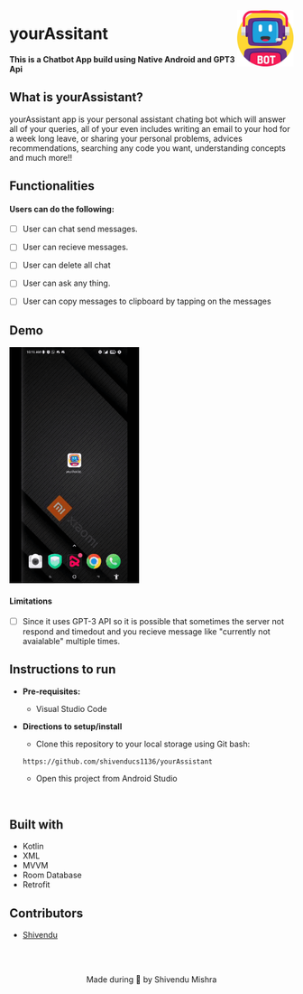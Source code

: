 <p>

<img src = "https://github.com/shivenducs1136/yourAssistant/blob/main/botimg.jpg" width = "100" height = "100" align = "right"> 
<h1 align="left"> yourAssitant </h2>
	<h4 align="left"> This is a Chatbot App build using Native Android and GPT3 Api <h4>
</p>



## What is yourAssistant?
yourAssistant app is your personal assistant chating bot which will answer all of your queries, all of your even includes writing an email to your hod for a week long leave, or sharing your personal problems, advices recommendations, searching any code you want, understanding concepts and much more!!

## Functionalities
#### Users can do the following:
- [ ] User can chat send messages. 
- [ ] User can recieve messages.  
- [ ] User can delete all chat
- [ ] User can ask any thing. 
- [ ] User can copy messages to clipboard by tapping on the messages



## Demo 

<img src = "https://github.com/shivenducs1136/yourAssistant/blob/main/yourAssistant-Video.gif?raw=true" width = "230">
	
<br>

#### Limitations
- [ ] Since it uses GPT-3 API so it is possible that sometimes the server not respond and timedout and you recieve message like "currently not avaialable" multiple times. 

## Instructions to run

* __Pre-requisites:__
	- Visual Studio Code

* __Directions to setup/install__
	- Clone this repository to your local storage using Git bash:
	```bash
	https://github.com/shivenducs1136/yourAssistant
	```
	- Open this project from Android Studio

<br>

## Built with
- Kotlin
- XML
- MVVM
- Room Database
- Retrofit
## Contributors
* [Shivendu](https://github.com/shivenducs1136)
<br>
<br>

<p align="center">
	Made during 🌙 by Shivendu Mishra
</p>

